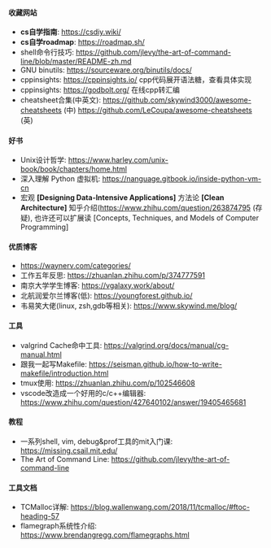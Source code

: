 #### 收藏网站
- **cs自学指南**: https://csdiy.wiki/
- **cs自学roadmap**: https://roadmap.sh/
- shell命令行技巧: https://github.com/jlevy/the-art-of-command-line/blob/master/README-zh.md
- GNU binutils: https://sourceware.org/binutils/docs/
- cppinsights: https://cppinsights.io/ cpp代码展开语法糖，查看具体实现
- cppinsights: https://godbolt.org/ 在线cpp转汇编
- cheatsheet合集(中英文): https://github.com/skywind3000/awesome-cheatsheets (中)  https://github.com/LeCoupa/awesome-cheatsheets (英)

#### 好书
- Unix设计哲学: https://www.harley.com/unix-book/book/chapters/home.html
- 深入理解 Python 虚拟机: https://nanguage.gitbook.io/inside-python-vm-cn
-  宏观 **[Designing Data-Intensive Applications]** 方法论 **[Clean Architecture]**  知乎介绍(https://www.zhihu.com/question/263874795 (存疑), 也许还可以扩展读 [Concepts, Techniques, and Models of Computer Programming]

#### 优质博客
- https://waynerv.com/categories/
-  工作五年反思: https://zhuanlan.zhihu.com/p/374777591
-  南京大学学生博客:  https://vgalaxy.work/about/
-  北航润爱尔兰博客(低): https://youngforest.github.io/
-  韦易笑大佬(linux, zsh,gdb等相关): https://www.skywind.me/blog/

#### 工具
- valgrind Cache命中工具: https://valgrind.org/docs/manual/cg-manual.html
- 跟我一起写Makefile: https://seisman.github.io/how-to-write-makefile/introduction.html
- tmux使用: https://zhuanlan.zhihu.com/p/102546608
- vscode改造成一个好用的c/c++编辑器: https://www.zhihu.com/question/427640102/answer/19405465681

#### 教程
- 一系列shell, vim,  debug&prof工具的mit入门课: https://missing.csail.mit.edu/
- The Art of Command Line: https://github.com/jlevy/the-art-of-command-line

#### 工具文档
-  TCMalloc详解: https://blog.wallenwang.com/2018/11/tcmalloc/#ftoc-heading-57
- flamegraph系统性介绍: https://www.brendangregg.com/flamegraphs.html
